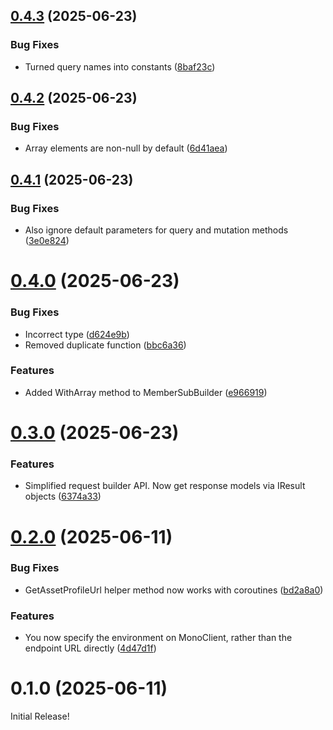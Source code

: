 ## [0.4.3](https://github.com/futureversecom/sdk-unity-asset-register/compare/v0.4.2...v0.4.3) (2025-06-23)


### Bug Fixes

* Turned query names into constants ([8baf23c](https://github.com/futureversecom/sdk-unity-asset-register/commit/8baf23ca120045dde3ba3854ec03873472cfe24b))



## [0.4.2](https://github.com/futureversecom/sdk-unity-asset-register/compare/v0.4.1...v0.4.2) (2025-06-23)


### Bug Fixes

* Array elements are non-null by default ([6d41aea](https://github.com/futureversecom/sdk-unity-asset-register/commit/6d41aea6dac5ecab10dd0b41d257dbc19844f8b7))



## [0.4.1](https://github.com/futureversecom/sdk-unity-asset-register/compare/v0.4.0...v0.4.1) (2025-06-23)


### Bug Fixes

* Also ignore default parameters for query and mutation methods ([3e0e824](https://github.com/futureversecom/sdk-unity-asset-register/commit/3e0e824caf62deb6e715c929b5aef4c6988d146f))



# [0.4.0](https://github.com/futureversecom/sdk-unity-asset-register/compare/v0.3.0...v0.4.0) (2025-06-23)


### Bug Fixes

* Incorrect type ([d624e9b](https://github.com/futureversecom/sdk-unity-asset-register/commit/d624e9b8b7c70e5732af9ed3de12cf2540770d41))
* Removed duplicate function ([bbc6a36](https://github.com/futureversecom/sdk-unity-asset-register/commit/bbc6a36a84f6c35478d9daf2f9c573051ffe27fb))


### Features

* Added WithArray method to MemberSubBuilder ([e966919](https://github.com/futureversecom/sdk-unity-asset-register/commit/e96691920dfd002d2a71655af47c03eaa35179a7))



# [0.3.0](https://github.com/futureversecom/sdk-unity-asset-register/compare/v0.2.0...v0.3.0) (2025-06-23)


### Features

* Simplified request builder API. Now get response models via IResult objects ([6374a33](https://github.com/futureversecom/sdk-unity-asset-register/commit/6374a33d4b170f4f50eec829654213eace691354))



# [0.2.0](https://github.com/futureversecom/sdk-unity-asset-register/compare/v0.1.0...v0.2.0) (2025-06-11)


### Bug Fixes

* GetAssetProfileUrl helper method now works with coroutines ([bd2a8a0](https://github.com/futureversecom/sdk-unity-asset-register/commit/bd2a8a0ad89e6d7854ba33afe14ded73890a8856))


### Features

* You now specify the environment on MonoClient, rather than the endpoint URL directly ([4d47d1f](https://github.com/futureversecom/sdk-unity-asset-register/commit/4d47d1f2a1e03d92857aefbe254c4197a679e07d))



# 0.1.0 (2025-06-11)

Initial Release!
